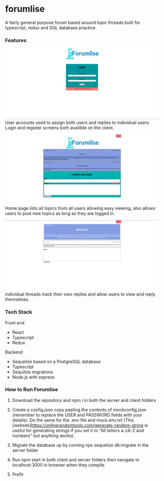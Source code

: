 # forumlise
A fairly general purpose forum based around topic threads built for typescript, redux and SQL database practice.

### Features
![Accounts](./READMEImages/login.png)
User accounts used to assign both users and replies to individual users. Login and register screens both availible on the client.

![Home](./READMEImages/homepage.png)
Home page lists all topics from all users allowing easy viewing, also allows users to post new topics as long as they are logged in.

![Thread](./READMEImages/thread.png)
individual threads track their own replies and allow users to view and reply themselves.

### Tech Stack
Front end
- React
- Typescript
- Redux

Backend
- Sequelize based on a PostgreSQL database
- Typescript
- Sequilize migrations
- Node.js with express

### How to Run Forumlise
1. Download the repository and npm i in both the server and client folders

2. Create a config.json copy pasting the contents of mockconfig.json (remember to replace the USER and PASSWORD fields with your details). Do the same for the .env file and mock.env.txt (This [website]https://onlinerandomtools.com/generate-random-string is useful for generating strings if you set it to "All letters a-zA-Z and numbers" but anything works).

3. Migrate the database up by running npx sequelize db:migrate in the server folder

4. Run npm start in both client and server folders then navigate to localhost:3000 in browser when they compile.

5. Profit
